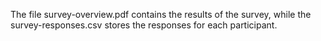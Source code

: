 The file survey-overview.pdf contains the results of the survey, while the survey-responses.csv stores the responses for each participant.
